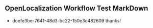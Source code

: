 ## OpenLocalization Workflow Test MarkDown
* dcefe3be-7641-48d3-bc22-150e3c482609 thanks!

<!--HONumber=Sep16_HO1-->


